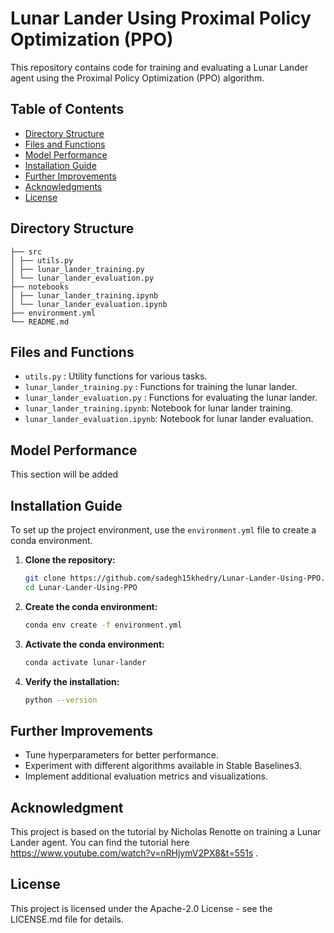 # Lunar Lander Using Proximal Policy Optimization (PPO)

This repository contains code for training and evaluating a Lunar Lander agent using the Proximal Policy Optimization (PPO) algorithm.


## Table of Contents


- [Directory Structure](#directory-structure)
- [Files and Functions](#files-and-functions)
- [Model Performance](#model-performance)
- [Installation Guide](#installation-guide)
- [Further Improvements](#further-improvements)
- [Acknowledgments](#acknowledgments)
- [License](#license)


## Directory Structure
```
├── src
│ ├── utils.py
│ ├── lunar_lander_training.py
│ └── lunar_lander_evaluation.py
├── notebooks
│ ├── lunar_lander_training.ipynb
│ └── lunar_lander_evaluation.ipynb
├── environment.yml
└── README.md
```


## Files and Functions

- `utils.py` : Utility functions for various tasks.
- `lunar_lander_training.py` : Functions for training the lunar lander.
- `lunar_lander_evaluation.py` : Functions for evaluating the lunar lander.
- `lunar_lander_training.ipynb`: Notebook for lunar lander training.
- `lunar_lander_evaluation.ipynb`: Notebook for lunar lander evaluation.


## Model Performance

This section will be added
  
## Installation Guide

To set up the project environment, use the `environment.yml` file to create a conda environment.

1. **Clone the repository:**

    ```bash
    git clone https://github.com/sadegh15khedry/Lunar-Lander-Using-PPO.git
    cd Lunar-Lander-Using-PPO
    ```

2. **Create the conda environment:**

    ```bash
    conda env create -f environment.yml
    ```

3. **Activate the conda environment:**

    ```bash
    conda activate lunar-lander
    ```

4. **Verify the installation:**

    ```bash
    python --version
    ```

## Further Improvements

- Tune hyperparameters for better performance.
- Experiment with different algorithms available in Stable Baselines3.
- Implement additional evaluation metrics and visualizations.


## Acknowledgment

This project is based on the tutorial by Nicholas Renotte on training a Lunar Lander agent. You can find the tutorial here https://www.youtube.com/watch?v=nRHjymV2PX8&t=551s .

## License

This project is licensed under the Apache-2.0 License - see the LICENSE.md file for details.












